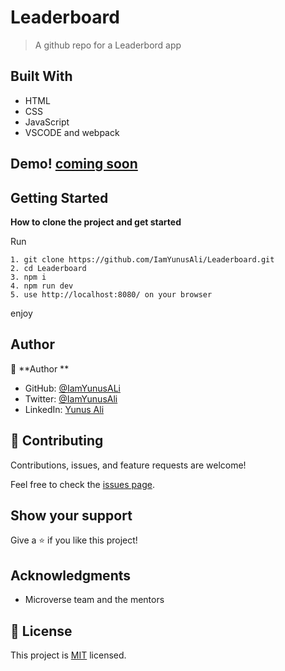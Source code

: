 # Leaderboard

> A github repo for a Leaderbord app

## Built With

- HTML
- CSS
- JavaScript
- VSCODE and webpack

## Demo! [coming soon]()

## Getting Started

**How to clone the project and get started**

Run

```
1. git clone https://github.com/IamYunusAli/Leaderboard.git
2. cd Leaderboard
3. npm i
4. npm run dev
5. use http://localhost:8080/ on your browser
```

enjoy

## Author

👤 **Author **

- GitHub: [@IamYunusALi](https://github.com/iamyunusali)
- Twitter: [@IamYunusAli](https://twitter.com/iamyunusali)
- LinkedIn: [Yunus Ali](https://linkedin.com/in/iamyunusali)

## 🤝 Contributing

Contributions, issues, and feature requests are welcome!

Feel free to check the [issues page](../../issues/).

## Show your support

Give a ⭐️ if you like this project!

## Acknowledgments

- Microverse team and the mentors

## 📝 License

This project is [MIT](./MIT.md) licensed.
